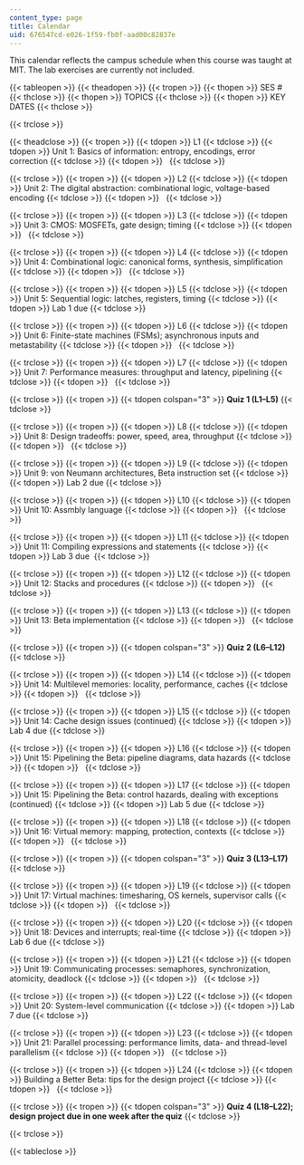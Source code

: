 ```yaml
---
content_type: page
title: Calendar
uid: 676547cd-e026-1f59-fb0f-aad00c82837e
---
```


This calendar reflects the campus schedule when this course was taught at MIT. The lab exercises are currently not included.

{{< tableopen >}}
{{< theadopen >}}
{{< tropen >}}
{{< thopen >}}
SES #
{{< thclose >}}
{{< thopen >}}
TOPICS
{{< thclose >}}
{{< thopen >}}
KEY DATES
{{< thclose >}}

{{< trclose >}}

{{< theadclose >}}
{{< tropen >}}
{{< tdopen >}}
L1
{{< tdclose >}}
{{< tdopen >}}
Unit 1: Basics of information: entropy, encodings, error correction
{{< tdclose >}}
{{< tdopen >}}
 
{{< tdclose >}}

{{< trclose >}}
{{< tropen >}}
{{< tdopen >}}
L2
{{< tdclose >}}
{{< tdopen >}}
Unit 2: The digital abstraction: combinational logic, voltage-based encoding
{{< tdclose >}}
{{< tdopen >}}
 
{{< tdclose >}}

{{< trclose >}}
{{< tropen >}}
{{< tdopen >}}
L3
{{< tdclose >}}
{{< tdopen >}}
Unit 3: CMOS: MOSFETs, gate design; timing
{{< tdclose >}}
{{< tdopen >}}
 
{{< tdclose >}}

{{< trclose >}}
{{< tropen >}}
{{< tdopen >}}
L4
{{< tdclose >}}
{{< tdopen >}}
Unit 4: Combinational logic: canonical forms, synthesis, simplification
{{< tdclose >}}
{{< tdopen >}}
 
{{< tdclose >}}

{{< trclose >}}
{{< tropen >}}
{{< tdopen >}}
L5
{{< tdclose >}}
{{< tdopen >}}
Unit 5: Sequential logic: latches, registers, timing
{{< tdclose >}}
{{< tdopen >}}
Lab 1 due
{{< tdclose >}}

{{< trclose >}}
{{< tropen >}}
{{< tdopen >}}
L6
{{< tdclose >}}
{{< tdopen >}}
Unit 6: Finite-state machines (FSMs); asynchronous inputs and metastability
{{< tdclose >}}
{{< tdopen >}}
 
{{< tdclose >}}

{{< trclose >}}
{{< tropen >}}
{{< tdopen >}}
L7
{{< tdclose >}}
{{< tdopen >}}
Unit 7: Performance measures: throughput and latency, pipelining
{{< tdclose >}}
{{< tdopen >}}
 
{{< tdclose >}}

{{< trclose >}}
{{< tropen >}}
{{< tdopen colspan="3" >}}
**Quiz 1 (L1–L5)**
{{< tdclose >}}

{{< trclose >}}
{{< tropen >}}
{{< tdopen >}}
L8
{{< tdclose >}}
{{< tdopen >}}
Unit 8: Design tradeoffs: power, speed, area, throughput
{{< tdclose >}}
{{< tdopen >}}
 
{{< tdclose >}}

{{< trclose >}}
{{< tropen >}}
{{< tdopen >}}
L9
{{< tdclose >}}
{{< tdopen >}}
Unit 9: von Neumann architectures, Beta instruction set
{{< tdclose >}}
{{< tdopen >}}
Lab 2 due
{{< tdclose >}}

{{< trclose >}}
{{< tropen >}}
{{< tdopen >}}
L10
{{< tdclose >}}
{{< tdopen >}}
Unit 10: Assmbly language
{{< tdclose >}}
{{< tdopen >}}
 
{{< tdclose >}}

{{< trclose >}}
{{< tropen >}}
{{< tdopen >}}
L11
{{< tdclose >}}
{{< tdopen >}}
Unit 11: Compiling expressions and statements
{{< tdclose >}}
{{< tdopen >}}
Lab 3 due 
{{< tdclose >}}

{{< trclose >}}
{{< tropen >}}
{{< tdopen >}}
L12
{{< tdclose >}}
{{< tdopen >}}
Unit 12: Stacks and procedures
{{< tdclose >}}
{{< tdopen >}}
 
{{< tdclose >}}

{{< trclose >}}
{{< tropen >}}
{{< tdopen >}}
L13
{{< tdclose >}}
{{< tdopen >}}
Unit 13: Beta implementation
{{< tdclose >}}
{{< tdopen >}}
 
{{< tdclose >}}

{{< trclose >}}
{{< tropen >}}
{{< tdopen colspan="3" >}}
**Quiz 2 (L6–L12)**
{{< tdclose >}}

{{< trclose >}}
{{< tropen >}}
{{< tdopen >}}
L14
{{< tdclose >}}
{{< tdopen >}}
Unit 14: Multilevel memories: locality, performance, caches
{{< tdclose >}}
{{< tdopen >}}
 
{{< tdclose >}}

{{< trclose >}}
{{< tropen >}}
{{< tdopen >}}
L15
{{< tdclose >}}
{{< tdopen >}}
Unit 14: Cache design issues (continued)
{{< tdclose >}}
{{< tdopen >}}
Lab 4 due
{{< tdclose >}}

{{< trclose >}}
{{< tropen >}}
{{< tdopen >}}
L16
{{< tdclose >}}
{{< tdopen >}}
Unit 15: Pipelining the Beta: pipeline diagrams, data hazards
{{< tdclose >}}
{{< tdopen >}}
 
{{< tdclose >}}

{{< trclose >}}
{{< tropen >}}
{{< tdopen >}}
L17
{{< tdclose >}}
{{< tdopen >}}
Unit 15: Pipelining the Beta: control hazards, dealing with exceptions (continued)
{{< tdclose >}}
{{< tdopen >}}
Lab 5 due
{{< tdclose >}}

{{< trclose >}}
{{< tropen >}}
{{< tdopen >}}
L18
{{< tdclose >}}
{{< tdopen >}}
Unit 16: Virtual memory: mapping, protection, contexts
{{< tdclose >}}
{{< tdopen >}}
 
{{< tdclose >}}

{{< trclose >}}
{{< tropen >}}
{{< tdopen colspan="3" >}}
**Quiz 3 (L13–L17)**
{{< tdclose >}}

{{< trclose >}}
{{< tropen >}}
{{< tdopen >}}
L19
{{< tdclose >}}
{{< tdopen >}}
Unit 17: Virtual machines: timesharing, OS kernels, supervisor calls
{{< tdclose >}}
{{< tdopen >}}
 
{{< tdclose >}}

{{< trclose >}}
{{< tropen >}}
{{< tdopen >}}
L20
{{< tdclose >}}
{{< tdopen >}}
Unit 18: Devices and interrupts; real-time
{{< tdclose >}}
{{< tdopen >}}
Lab 6 due
{{< tdclose >}}

{{< trclose >}}
{{< tropen >}}
{{< tdopen >}}
L21
{{< tdclose >}}
{{< tdopen >}}
Unit 19: Communicating processes: semaphores, synchronization, atomicity, deadlock
{{< tdclose >}}
{{< tdopen >}}
 
{{< tdclose >}}

{{< trclose >}}
{{< tropen >}}
{{< tdopen >}}
L22
{{< tdclose >}}
{{< tdopen >}}
Unit 20: System-level communication
{{< tdclose >}}
{{< tdopen >}}
Lab 7 due
{{< tdclose >}}

{{< trclose >}}
{{< tropen >}}
{{< tdopen >}}
L23
{{< tdclose >}}
{{< tdopen >}}
Unit 21: Parallel processing: performance limits, data- and thread-level parallelism
{{< tdclose >}}
{{< tdopen >}}
 
{{< tdclose >}}

{{< trclose >}}
{{< tropen >}}
{{< tdopen >}}
L24
{{< tdclose >}}
{{< tdopen >}}
Building a Better Beta: tips for the design project
{{< tdclose >}}
{{< tdopen >}}
 
{{< tdclose >}}

{{< trclose >}}
{{< tropen >}}
{{< tdopen colspan="3" >}}
**Quiz 4 (L18–L22); design project due in one week after the quiz**
{{< tdclose >}}

{{< trclose >}}

{{< tableclose >}}
